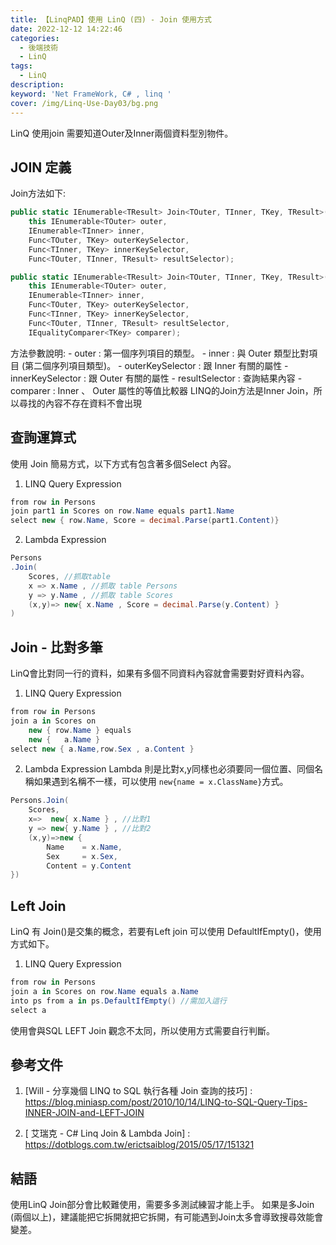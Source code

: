 ```yaml
---
title: 【LinqPAD】使用 LinQ (四) - Join 使用方式 
date: 2022-12-12 14:22:46
categories: 
  - 後端技術
  - LinQ
tags: 
  - LinQ
description:
keyword: 'Net FrameWork, C# , linq '
cover: /img/Linq-Use-Day03/bg.png
---
```

LinQ 使用join 需要知道Outer及Inner兩個資料型別物件。

## JOIN 定義
Join方法如下:
```CS
public static IEnumerable<TResult> Join<TOuter, TInner, TKey, TResult>(
    this IEnumerable<TOuter> outer,
    IEnumerable<TInner> inner,
    Func<TOuter, TKey> outerKeySelector,
    Func<TInner, TKey> innerKeySelector,
    Func<TOuter, TInner, TResult> resultSelector);

public static IEnumerable<TResult> Join<TOuter, TInner, TKey, TResult>(
    this IEnumerable<TOuter> outer,
    IEnumerable<TInner> inner,
    Func<TOuter, TKey> outerKeySelector,
    Func<TInner, TKey> innerKeySelector,
    Func<TOuter, TInner, TResult> resultSelector,
    IEqualityComparer<TKey> comparer);
```
方法參數說明:
    - outer : 第一個序列項目的類型。
    - inner : 與 Outer 類型比對項目 (第二個序列項目類型)。
    - outerKeySelector : 跟 Inner 有關的屬性
    - innerKeySelector : 跟 Outer 有關的屬性
    - resultSelector   : 查詢結果內容
    - comparer : Inner 、 Outer 屬性的等值比較器
LINQ的Join方法是Inner Join，所以尋找的內容不存在資料不會出現

## 查詢運算式
使用 Join 簡易方式，以下方式有包含著多個Select 內容。
1. LINQ Query Expression
```cs
from row in Persons   
join part1 in Scores on row.Name equals part1.Name
select new { row.Name, Score = decimal.Parse(part1.Content)}

```

2. Lambda Expression
```cs
Persons
.Join(
	Scores, //抓取table
	x => x.Name , //抓取 table Persons
	y => y.Name , //抓取 table Scores
	(x,y)=>	new{ x.Name , Score = decimal.Parse(y.Content) }
)
```

## Join - 比對多筆
LinQ會比對同一行的資料，如果有多個不同資料內容就會需要對好資料內容。
1. LINQ Query Expression
```cs
from row in Persons 
join a in Scores on 
    new { row.Name } equals 
    new {   a.Name }
select new { a.Name,row.Sex , a.Content }
```

2. Lambda Expression
Lambda 則是比對x,y同樣也必須要同一個位置、同個名稱如果遇到名稱不一樣，可以使用 ```new{name = x.ClassName}```方式。
```cs
Persons.Join(
	Scores,
	x=>  new{ x.Name } , //比對1 
	y => new{ y.Name } , //比對2
	(x,y)=>new {
		Name    = x.Name,
		Sex     = x.Sex,
		Content = y.Content
})
```

## Left Join
LinQ 有 Join()是交集的概念，若要有Left join 可以使用 DefaultIfEmpty()，使用方式如下。

1. LINQ Query Expression
```cs
from row in Persons 
join a in Scores on row.Name equals a.Name 
into ps from a in ps.DefaultIfEmpty() //需加入這行
select a
```
使用會與SQL LEFT Join 觀念不太同，所以使用方式需要自行判斷。

## 參考文件
1. [Will - 分享幾個 LINQ to SQL 執行各種 Join 查詢的技巧] : https://blog.miniasp.com/post/2010/10/14/LINQ-to-SQL-Query-Tips-INNER-JOIN-and-LEFT-JOIN

2. [ 艾瑞克 - C# Linq Join & Lambda Join] : https://dotblogs.com.tw/erictsaiblog/2015/05/17/151321

## 結語
使用LinQ Join部分會比較難使用，需要多多測試練習才能上手。
如果是多Join (兩個以上)，建議能把它拆開就把它拆開，有可能遇到Join太多會導致搜尋效能會變差。
